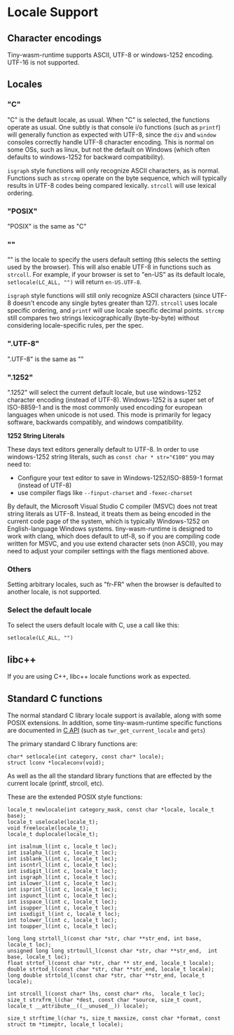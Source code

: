 # Locale Support

## Character encodings
Tiny-wasm-runtime supports ASCII, UTF-8 or windows-1252 encoding.  UTF-16 is not supported.

## Locales

### "C" 
"C" is the default locale, as usual.  When "C" is selected, the functions operate as usual. One subtly is that console i/o functions (such as `printf`) will generally function as expected with UTF-8, since the `div` and `window` consoles correctly handle UTF-8 character encoding.  This is normal on some OSs, such as linux, but not the default on Windows (which often defaults to windows-1252 for backward compatibility).

 `isgraph` style functions will only recognize ASCII characters, as is normal.   Functions such as `strcmp` operate on the byte sequence, which will typically results in UTF-8 codes being compared lexically. `strcoll` will use lexical ordering.

### "POSIX"
"POSIX" is the same as "C"
  
### ""
"" is the locale to specify the users default setting (this selects the setting used by the browser).  This will also enable UTF-8 in functions such as `strcoll`.  For example, if your browser is set to "en-US" as its default locale, `setlocale(LC_ALL, "")` will return `en-US.UTF-8`.  

`isgraph` style functions will still only recognize ASCII characters (since UTF-8 doesn't encode any single bytes greater than 127).  `strcoll`  uses locale specific ordering, and `printf` will use locale specific decimal points.  `strcmp` still compares two strings lexicographically (byte-by-byte) without considering locale-specific rules, per the spec. 

### ".UTF-8" 
".UTF-8" is the same as ""

### ".1252"
".1252" will select the current default locale, but use windows-1252 character encoding (instead of UTF-8). Windows-1252 is a super set of ISO-8859-1 and is the most commonly used encoding for european languages when unicode is not used.  This mode is primarily for legacy software, backwards compatibly, and windows compatibility.   

**1252 String Literals**

These days text editors generally default to UTF-8.  In order to use windows-1252 string literals, such as `const char * str="€100"` you may need to: 

   - Configure your text editor to save in Windows-1252/ISO-8859-1 format (instead of UTF-8)
   - use compiler flags like `--finput-charset` and `-fexec-charset`
  
  By default, the Microsoft Visual Studio C compiler (MSVC) does not treat string literals as UTF-8. Instead, it treats them as being encoded in the current code page of the system, which is typically Windows-1252 on English-language Windows systems.  tiny-wasm-runtime is designed to work with clang, which does default to utf-8, so if you are compiling code written for MSVC, and you use extend character sets (non ASCII), you may need to adjust your compiler settings with the flags mentioned above.

### Others
Setting arbitrary locales, such as "fr-FR" when the browser is defaulted to another locale, is not supported.  

### Select the default locale
To select the users default locale with C, use a call like this:

~~~
setlocale(LC_ALL, "")
~~~

## libc++
If you are using C++, libc++ locale functions work as expected.

## Standard C functions
The normal standard C library locale support is available, along with some POSIX extensions.   In addition, some tiny-wasm-runtime specific functions are documented in [C API](../api/api-c-general.md) (such as `twr_get_current_locale` and `gets`)


The primary standard C library functions are:
~~~
char* setlocale(int category, const char* locale);
struct lconv *localeconv(void);
~~~

As well as the all the standard library functions that are effected by the current locale (printf, strcoll, etc).

These are the extended POSIX style functions:

~~~
locale_t newlocale(int category_mask, const char *locale, locale_t base);
locale_t uselocale(locale_t);
void freelocale(locale_t);
locale_t duplocale(locale_t);

int isalnum_l(int c, locale_t loc);
int isalpha_l(int c, locale_t loc);
int isblank_l(int c, locale_t loc);
int iscntrl_l(int c, locale_t loc);
int isdigit_l(int c, locale_t loc);
int isgraph_l(int c, locale_t loc);
int islower_l(int c, locale_t loc);
int isprint_l(int c, locale_t loc);
int ispunct_l(int c, locale_t loc);
int isspace_l(int c, locale_t loc);
int isupper_l(int c, locale_t loc);
int isxdigit_l(int c, locale_t loc);
int tolower_l(int c, locale_t loc);
int toupper_l(int c, locale_t loc);

long long strtoll_l(const char *str, char **str_end, int base,  locale_t loc);
unsigned long long strtoull_l(const char *str, char **str_end,  int base, locale_t loc);
float strtof_l(const char *str, char ** str_end, locale_t locale);
double strtod_l(const char *str, char **str_end, locale_t locale);
long double strtold_l(const char *str, char **str_end, locale_t locale);

int strcoll_l(const char* lhs, const char* rhs,  locale_t loc);
size_t strxfrm_l(char *dest, const char *source, size_t count, locale_t __attribute__((__unused__)) locale);

size_t strftime_l(char *s, size_t maxsize, const char *format, const struct tm *timeptr, locale_t locale);

~~~






